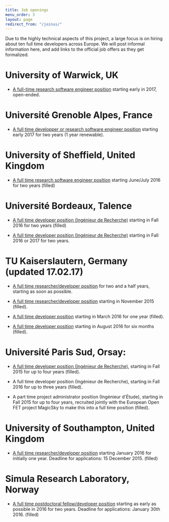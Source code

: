 ```yaml
---
title: Job openings
menu_order: 3
layout: page
redirect_from: "/joinus/"
---
```


Due to the highly technical aspects of this project, a large focus is
on hiring about ten full time developers across Europe. We will post
informal information here, and add links to the official job offers as
they get formalized.

# University of Warwick, UK

- [A full-time research software engineer
  position](http://opendreamkit.org/2016/12/22/RSE-position-warwick/)
  starting early in 2017, open-ended.

# Université Grenoble Alpes, France

-
  [A full time developper or research software engineer position](http://opendreamkit.org/2016/07/09/position-grenoble/)
  starting early 2017 for two years (1 year renewable).

# University of Sheffield, United Kingdom

- [A full time research software engineer position](http://www.jobs.ac.uk/job/ANT812/research-software-engineer/) starting June/July 2016 for two years (filled)

# Université Bordeaux, Talence

- [A full time developer position (Ingénieur de Recherche)](http://opendreamkit.org/2015/05/29/developer-position-bordeaux) starting in Fall 2016 for two years (filled)

- [A full time developer position (Ingénieur de Recherche)](http://opendreamkit.org/2016/06/28/developer-position2-bordeaux)
  starting in Fall 2016 or 2017 for two years.

# TU Kaiserslautern, Germany (updated 17.02.17)

- [A full time researcher/developer position](http://opendreamkit.org/2016/12/15/developer-position-kaiserslautern)
  for two and a half years, starting as soon as possible.

- [A full time researcher/developer position](http://opendreamkit.org/2015/07/01/developer-position-kaiserslautern)
  starting in November 2015 (filled).

- [A full time developer position](http://opendreamkit.org/2015/07/01/developer-position2-kaiserslautern)
  starting in March 2016 for one year (filled).

- [A full time developer position](http://opendreamkit.org/2016/05/02/developer-position3-kaiserslautern)
  starting in August 2016 for six months (filled).

# Université Paris Sud, Orsay:

- [A full time developer position (Ingénieur de Recherche)](http://opendreamkit.org/2015/05/22/developer-position-paris-sud),
  starting in Fall 2015 for up to four years (filled).

- A full time developer position (Ingénieur de Recherche), starting
  in Fall 2016 for up to three years (filled).

- A part time project administrator position (Ingénieur d'Étude),
  starting in Fall 2015 for up to four years, recruited jointly with
  the European Open FET project MagicSky to make this into a full time
  position (filled).


# University of Southampton, United Kingdom

- [A full time researcher/developer position](https://jobs.soton.ac.uk/Vacancy.aspx?ref=657815AK)
  starting January 2016 for initially one year. Deadline for applications: 15 December 2015. (filled)


# Simula Research Laboratory, Norway

- [A full time postdoctoral fellow/developer position](http://m.finn.no/job/fulltime/ad.html?finnkode=69302480&orgId=274233842&ref=fas)
  starting as early as possible in 2016 for two years. Deadline for
  applications: January 30th 2016. (filled)

